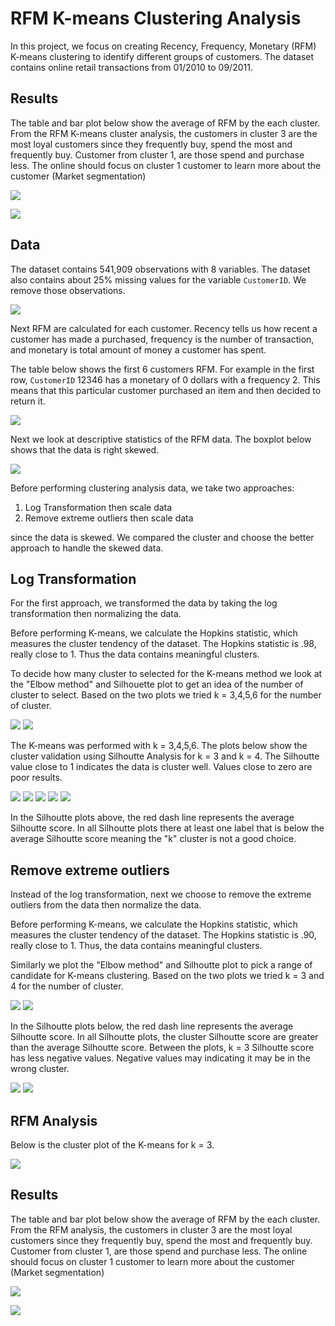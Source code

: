 # RFM K-means Clustering Analysis

In this project, we focus on creating Recency, Frequency, Monetary (RFM) K-means clustering to identify different groups of customers. The dataset contains online retail transactions from 01/2010 to 09/2011. 


## Results

The table and bar plot below show the average of RFM by the each cluster. From the RFM K-means cluster analysis, the customers in cluster 3 are the most loyal customers since they frequently buy, spend the most and frequently buy. Customer from cluster 1, are those spend and purchase less. The online should focus on cluster 1 customer to learn more about the customer (Market segmentation) 

![](./images/rfm_stat_cluster.png)

![](./images/results.png)


## Data
The dataset contains 541,909 observations with 8 variables. The dataset also contains about 25% missing values for the variable `CustomerID`. We remove those observations.   

![](./images/missing.png)

Next RFM are calculated for each customer. Recency tells us how recent a customer has made a purchased, frequency is the number of transaction, and monetary is total amount of money a customer has spent. 


The table below shows the first 6 customers RFM. For example in the first row, `CustomerID` 12346 has a monetary of 0 dollars with a frequency 2. This means that this particular customer purchased an item and then decided to return it. 

![](./images/summary_df.png)



Next we look at descriptive statistics of the RFM data. The boxplot below shows that the data is right skewed. 

![](./images/rfm_boxplot.png)

 
Before performing clustering analysis data, we take two approaches: 

1. Log Transformation then scale data 
2. Remove extreme outliers then scale data

since the data is skewed. We compared the cluster and choose the better approach to handle the skewed data.


## Log Transformation

For the first approach, we transformed the data by taking the log transformation then normalizing the data.

Before performing K-means, we calculate the Hopkins statistic, which measures the cluster tendency of the dataset. The  Hopkins statistic is .98, really close to 1. Thus the data contains meaningful clusters.

To decide how many cluster to selected for the K-means method we look at the "Elbow method" and Silhouette plot to get an idea of the number of cluster to select. Based on the two plots we tried k = 3,4,5,6 for the number of cluster.


![](./images/wss_log.png)
![](./images/silhouette_log.png)

The K-means was performed with k = 3,4,5,6. The plots below show the cluster validation using Silhoutte Analysis for k = 3 and k = 4. The Silhoutte value close to 1 indicates the data is cluster well. Values close to zero are poor results.

![](./images/log_val_pca_kmeans_3.png)
![](./images/log_val_pca_kmeans_4.png)
![](./images/log_val_pca_kmeans_5.png)
![](./images/log_val_pca_kmeans_6.png)
![](./images/log_val_pca_kmeans_7.png)

In the Silhoutte plots above, the red dash line represents the average Silhoutte score. In all Silhoutte plots there at least one label that is below the average Silhoutte score meaning the "k" cluster is not a good choice.

## Remove extreme outliers

Instead of the log transformation, next we choose to remove the extreme outliers from the data then normalize the data. 

Before performing K-means, we calculate the Hopkins statistic, which measures the cluster tendency of the dataset. The  Hopkins statistic is .90, really close to 1. Thus, the data contains meaningful clusters.

Similarly we plot the "Elbow method" and Silhoutte plot to pick a range of candidate for K-means clustering. Based on the two plots we tried k = 3 and 4 for the number of cluster.

![](./images/wss.png)
![](./images/silhouette.png)


In the Silhoutte plots below, the red dash line represents the average Silhoutte score. In all Silhoutte plots, the cluster Silhoutte score are greater than the average Silhoutte score. Between the plots,  k = 3 Silhoutte score has less negative values. Negative values may indicating it may be in the wrong cluster.  


![](./images/val_pca_kmeans_3.png)
![](./images/val_pca_kmeans_4.png)

## RFM Analysis

Below is the cluster plot of the K-means for k = 3.

![](./images/pca_kmeans_3.png)

## Results

The table and bar plot below show the average of RFM by the each cluster. From the RFM analysis, the customers in cluster 3 are the most loyal customers since they frequently buy, spend the most and frequently buy. Customer from cluster 1, are those spend and purchase less. The online should focus on cluster 1 customer to learn more about the customer (Market segmentation) 

![](./images/rfm_stat_cluster.png)


![](./images/results.png)
